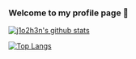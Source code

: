### Welcome to my profile page 👋

<!--
**j1o2h3n/j1o2h3n** is a ✨ _special_ ✨ repository because its `README.md` (this file) appears on your GitHub profile.

Here are some ideas to get you started:
- 📫 How to reach me: jiangxiangheng[at]gmail[dot]com

--> 

[![j1o2h3n's github stats](https://github-readme-stats.vercel.app/api?username=j1o2h3n&theme=dracula&show_icons=true&count_private=true)](https://github.com/anuraghazra/github-readme-stats)

[![Top Langs](https://github-readme-stats.vercel.app/api/top-langs/?username=j1o2h3n&theme=dracula&layout=compact&exclude_repo=j1o2h3n.github.io&hide=javascript,tex,css,html)](https://github.com/anuraghazra/github-readme-stats)
